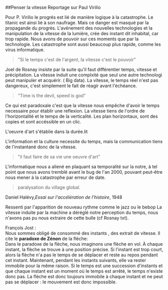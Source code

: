 ##Penser la vitesse
Reportage sur Paul Virilio

Pour P. Virilio le progrés est lié de manière logique à la catastrophe. Le titanic est ainsi lié à son naufrage. Mais ce danger est masqué par la propagande du progrès.
L'avénement des nouvelles technologies et la manipulation de la vitesse de la lumière, crée des instant dit inhabital, car trop rapide. Nous avons de pouvoir sur ces moments que par la technologie.
Les catastrophe sont aussi beaucoup plus rapide, comme les virus informatique. 

>"Si le temps c'est de l'argent, la vitesse c'est le pouvoir"

Joel de Rosnay insiste par la suite qu'il faut différentier temps, vitesse et précipitation.
La vitesse induit une complxité que seul une autre technologi peut manipuler et acquérir. ( Big data). La vitesse, le temps réel n'est pas dangereux, c'est simplement le fait de réagir avant l'échéance. 

>"Time is the devil, speed is god" 

Ce qui est paradoxale c'est que la vitesse nous empêche d'avoir le temps necessaire pour établir une reflexion. La vitesse tiens de l'ordre de l'horizontalité et le temps de la verticalité.
Les plan horizontaux, sont des copies et sont accéssible en un clic.

L'oeuvre d'art s'établie dans la durée.lit

L'information et la culture necessite du temps, mais la communication tiens de l'instantané donc de la vitesse.

>"il faut faire de sa vie une oeuvre d'art"

L'informatique nous a aliené en plaquant sa temporalité sur la notre, à tel point que nous avons tremblé avant le bug de l'an 2000, pouvant peut-être nous mener à la catastrophe par erreur de date.
>paralysation du village global.

Daniel Halévy,_Essai sur l'accélération de l'histoire_, 1948

Ressenti par l'apparition de nouveau rythme comme le jazz ou le bebop
La vitesse induite par la machine a déréglé notre perception du temps, nous n'avons pas pu nous extraire de cette bulle (cf Rosnay txt).

François Jost :   
Nous sommes obligé de consommé des instants , des extrait de vitesse. Il cite le **paradoxe de Zénon** de la fléche:  
Dans le paradoxe de la flèche, nous imaginons une flèche en vol. À chaque instant, la flèche se trouve à une position précise. Si l'instant est trop court, alors la flèche n'a pas le temps de se déplacer et reste au repos pendant cet instant. Maintenant, pendant les instants suivants, elle va rester immobile pour la même raison. Si le temps est une succession d'instants et que chaque instant est un moment où le temps est arrêté, le temps n'existe donc pas. La flèche est donc toujours immobile à chaque instant et ne peut pas se déplacer : le mouvement est donc impossible.

